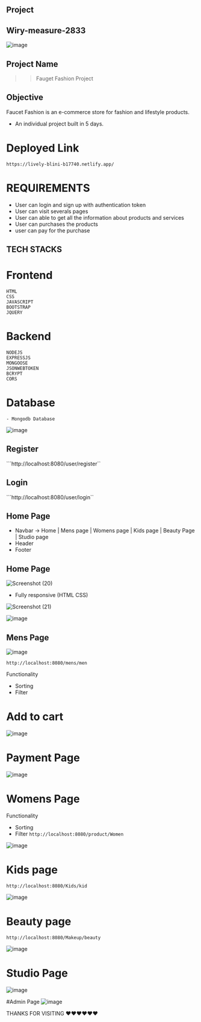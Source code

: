 ## Project
## Wiry-measure-2833

![image](https://user-images.githubusercontent.com/112810259/233773649-c793731c-b31e-4722-b528-8b966c051803.png)
<br>

## Project Name

> > Fauget Fashion Project

## Objective

Faucet Fashion is an e-commerce store for fashion and lifestyle products.

- An individual project built in 5 days.

# Deployed Link

``` https://lively-blini-b17740.netlify.app/ ```


# REQUIREMENTS 
  - User can login and sign up with authentication token
  - User can visit severals pages 
  - User can able to get all the information about products and services
  - User can purchases the products 
  - user can pay for the purchase
  
  ## TECH STACKS
   # Frontend
    HTML
    CSS
    JAVASCRIPT
    BOOTSTRAP
    JQUERY


  # Backend
    NODEJS
    EXPRESSJS
    MONGOOSE
    JSONWEBTOKEN
    BCRYPT
    CORS


  # Database 
    - Mongodb Database
    
  ![image](https://user-images.githubusercontent.com/112810259/233774360-3d043242-ea13-457c-9cc5-8a2cec999f80.png)

    
 ## Register

```http://localhost:8080/user/register``


## Login 
```http://localhost:8080/user/login``   

## Home Page
 - Navbar -> Home | Mens page | Womens page | Kids page | Beauty Page | Studio page 
 - Header
 - Footer

 ## Home Page
 
![Screenshot (20)](https://user-images.githubusercontent.com/112810259/233774645-18b50576-50d1-46ed-afc1-2162a51b17ba.png)
  - Fully responsive (HTML CSS)

![Screenshot (21)](https://user-images.githubusercontent.com/112810259/233774663-bdace9ae-93f6-454e-ab81-13ffedba8d9d.png)
   
   
  
  
  
 ![image](https://user-images.githubusercontent.com/112810259/233774885-7d0334b0-7012-4b15-9cf3-175a1430ca22.png)
    
 
## Mens Page 


![image](https://user-images.githubusercontent.com/112810259/233774808-0f69a642-b1ff-46b8-aa5c-e48b93dae37c.png)

```http://localhost:8080/mens/men```

Functionality
- Sorting 
- Filter

# Add to cart
![image](https://user-images.githubusercontent.com/112810259/233774853-a4d62468-86ca-4857-bcdd-8eaf308640b4.png)



 # Payment Page
  ![image](https://user-images.githubusercontent.com/112810259/233774933-de5ad540-6d6c-4a5b-ae1a-f34d638378f2.png)
   
# Womens Page
Functionality
- Sorting 
- Filter
```http://localhost:8080/product/Women```

![image](https://user-images.githubusercontent.com/112810259/233775106-95e86510-59b1-4738-be2b-2cdd59326b49.png)

 # Kids page
 
 ```http://localhost:8080/Kids/kid```
 
 ![image](https://user-images.githubusercontent.com/112810259/233775121-cb6a583f-79c1-4278-8fab-cb4cd0876eb4.png)
 
 # Beauty page
 
 ```http://localhost:8080/Makeup/beauty```
 
 ![image](https://user-images.githubusercontent.com/112810259/233775142-04f1bff4-802f-4a9a-9f93-1cfb71ab347f.png)
 
 # Studio Page
 
 ![image](https://user-images.githubusercontent.com/112810259/233775172-0a006cf6-1678-4b14-82ab-ee68e10c9b0c.png)
 
#Admin Page
![image](https://user-images.githubusercontent.com/112810259/233775210-92dfc3c4-c6e1-44a2-86eb-80c42433684d.png)

THANKS FOR VISITING ❤️❤️❤️❤️❤️❤️
